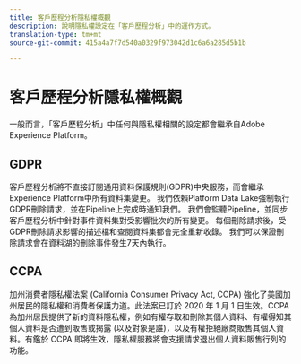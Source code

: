 ```yaml
---
title: 客戶歷程分析隱私權概觀
description: 說明隱私權設定在「客戶歷程分析」中的運作方式。
translation-type: tm+mt
source-git-commit: 415a4a7f7d540a0329f973042d1c6a6a285d5b1b

---
```



# 客戶歷程分析隱私權概觀

一般而言，「客戶歷程分析」中任何與隱私權相關的設定都會繼承自Adobe Experience Platform。

## GDPR

客戶歷程分析將不直接訂閱通用資料保護規則(GDPR)中央服務，而會繼承Experience Platform中所有資料集變更。 我們依賴Platform Data Lake強制執行GDPR刪除請求，並在Pipeline上完成時通知我們。 我們會監聽Pipeline，並同步客戶歷程分析中針對事件資料集對受影響批次的所有變更。 每個刪除請求後，受GDPR刪除請求影響的描述檔和查閱資料集都會完全重新收錄。 我們可以保證刪除請求會在資料湖的刪除事件發生7天內執行。

## CCPA

加州消費者隱私權法案 (California Consumer Privacy Act, CCPA) 強化了美國加州居民的隱私權和消費者保護力道。此法案已訂於 2020 年 1 月 1 日生效。CCPA 為加州居民提供了新的資料隱私權，例如有權存取和刪除其個人資料、有權得知其個人資料是否遭到販售或揭露 (以及對象是誰)，以及有權拒絕廠商販售其個人資料。有鑑於 CCPA 即將生效，隱私權服務將會支援請求退出個人資料販售行列的功能。

